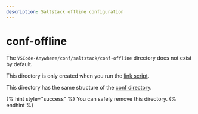 ```yaml
---
description: Saltstack offline configuration
---
```


# conf-offline

The `VSCode-Anywhere/conf/saltstack/conf-offline` directory does not exist by default.

This directory is only created when you run the [link script](https://vscode-anywhere.readthedocs.io/en/dev/structure/tools/link.html#tool-link).

This directory has the same structure of the [conf directory](https://vscode-anywhere.readthedocs.io/en/dev/structure/conf/saltstack/conf/index.html#conf-saltstack-conf).

{% hint style="success" %}
You can safely remove this directory.
{% endhint %}

